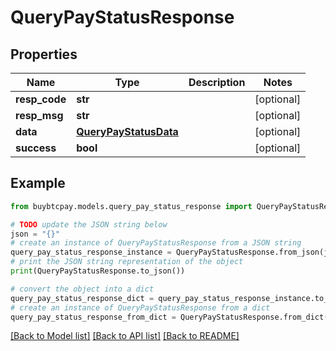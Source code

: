 # QueryPayStatusResponse


## Properties

Name | Type | Description | Notes
------------ | ------------- | ------------- | -------------
**resp_code** | **str** |  | [optional] 
**resp_msg** | **str** |  | [optional] 
**data** | [**QueryPayStatusData**](QueryPayStatusData.md) |  | [optional] 
**success** | **bool** |  | [optional] 

## Example

```python
from buybtcpay.models.query_pay_status_response import QueryPayStatusResponse

# TODO update the JSON string below
json = "{}"
# create an instance of QueryPayStatusResponse from a JSON string
query_pay_status_response_instance = QueryPayStatusResponse.from_json(json)
# print the JSON string representation of the object
print(QueryPayStatusResponse.to_json())

# convert the object into a dict
query_pay_status_response_dict = query_pay_status_response_instance.to_dict()
# create an instance of QueryPayStatusResponse from a dict
query_pay_status_response_from_dict = QueryPayStatusResponse.from_dict(query_pay_status_response_dict)
```
[[Back to Model list]](../README.md#documentation-for-models) [[Back to API list]](../README.md#documentation-for-api-endpoints) [[Back to README]](../README.md)


